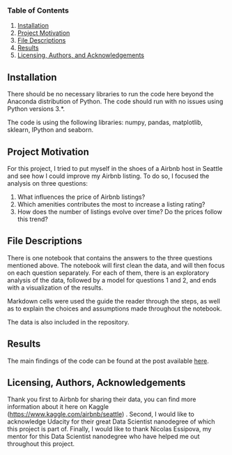 
### Table of Contents

1. [Installation](#installation)
2. [Project Motivation](#motivation)
3. [File Descriptions](#files)
4. [Results](#results)
5. [Licensing, Authors, and Acknowledgements](#licensing)

## Installation <a name="installation"></a>

There should be no necessary libraries to run the code here beyond the Anaconda distribution of Python.  The code should run with no issues using Python versions 3.*. 

The code is using the following libraries: numpy, pandas, matplotlib, sklearn, IPython and seaborn.

## Project Motivation<a name="motivation"></a>

For this project, I tried to put myself in the shoes of a Airbnb host in Seattle and see how I could improve my Airbnb listing. To do so, I focused the analysis on three questions:

1. What influences the price of Airbnb listings?
2. Which amenities contributes the most to increase a listing rating?
3. How does the number of listings evolve over time? Do the prices follow this trend?

## File Descriptions <a name="files"></a>

There is one notebook that contains the answers to the three questions mentioned above. The notebook will first clean the data, and will then focus on each question separately. For each of them, there is an exploratory analysis of the data, followed by a model for questions 1 and 2, and ends with a visualization of the results.

Markdown cells were used the guide the reader through the steps, as well as to explain the choices and assumptions made throughout the notebook.

The data is also included in the repository.

## Results<a name="results"></a>

The main findings of the code can be found at the post available [here](https://medium.com/@julietrinco/three-tips-to-improve-your-seattle-airbnb-host-offering-a103169404ed).

## Licensing, Authors, Acknowledgements<a name="licensing"></a>

Thank you first to Airbnb for sharing their data, you can find more information about it here on Kaggle (https://www.kaggle.com/airbnb/seattle) . Second, I would like to acknowledge Udacity for their great Data Scientist nanodegree of which this project is part of. Finally, I would like to thank Nicolas Essipova, my mentor for this Data Scientist nanodegree who have helped me out throughout this project.

